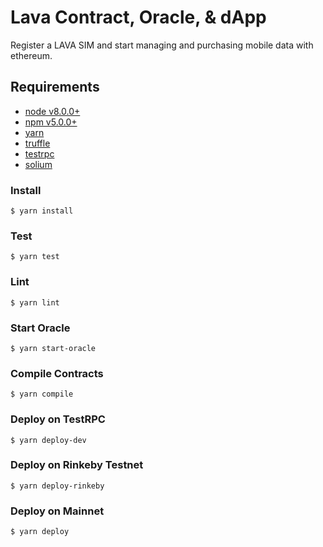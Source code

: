 # Lava Contract, Oracle, & dApp

Register a LAVA SIM and start managing and purchasing mobile data with ethereum.


## Requirements

- [node v8.0.0+](https://nodejs.org/)
- [npm v5.0.0+](https://www.npmjs.com/)
- [yarn](https://yarnpkg.com/)
- [truffle](http://truffleframework.com/)
- [testrpc](https://github.com/ethereumjs/testrpc)
- [solium](https://github.com/duaraghav8/solium)


### Install

```shell
$ yarn install
```


### Test

```shell
$ yarn test
```


### Lint

```
$ yarn lint
```


### Start Oracle

```shell
$ yarn start-oracle
```


### Compile Contracts

```shell
$ yarn compile
```


### Deploy on TestRPC

```shell
$ yarn deploy-dev
```


### Deploy on Rinkeby Testnet

```shell
$ yarn deploy-rinkeby
```


### Deploy on Mainnet

```shell
$ yarn deploy
```
